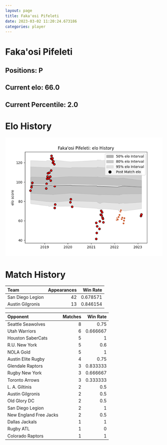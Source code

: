 ```yaml
---  
layout: page  
title: Faka'osi Pifeleti  
date: 2023-03-02 11:20:24.673186  
categories: player  
---
```

# Faka'osi Pifeleti

## Positions: P

## Current elo: 66.0

## Current Percentile: 2.0

# Elo History


![elo history](history_Faka'osiPifeleti.png)
# Match History


| Team             |   Appearances |   Win Rate |
|:-----------------|--------------:|-----------:|
| San Diego Legion |            42 |   0.678571 |
| Austin Gilgronis |            13 |   0.846154 |

| Opponent               |   Matches |   Win Rate |
|:-----------------------|----------:|-----------:|
| Seattle Seawolves      |         8 |   0.75     |
| Utah Warriors          |         6 |   0.666667 |
| Houston SaberCats      |         5 |   1        |
| R.U. New York          |         5 |   0.6      |
| NOLA Gold              |         5 |   1        |
| Austin Elite Rugby     |         4 |   0.75     |
| Glendale Raptors       |         3 |   0.833333 |
| Rugby New York         |         3 |   0.666667 |
| Toronto Arrows         |         3 |   0.333333 |
| L. A. Giltinis         |         2 |   0.5      |
| Austin Gilgronis       |         2 |   0.5      |
| Old Glory DC           |         2 |   0.5      |
| San Diego Legion       |         2 |   1        |
| New England Free Jacks |         2 |   0.5      |
| Dallas Jackals         |         1 |   1        |
| Rugby ATL              |         1 |   0        |
| Colorado Raptors       |         1 |   1        |